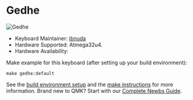 # Gedhe

![Gedhe](https://i.imgur.com/)

* Keyboard Maintainer: [ibnuda](https://github.com/ibnuda)
* Hardware Supported: Atmega32u4.
* Hardware Availability:

Make example for this keyboard (after setting up your build environment):

    make gedhe:default

See the [build environment setup](https://docs.qmk.fm/#/getting_started_build_tools) and the [make instructions](https://docs.qmk.fm/#/getting_started_make_guide) for more information. Brand new to QMK? Start with our [Complete Newbs Guide](https://docs.qmk.fm/#/newbs).
